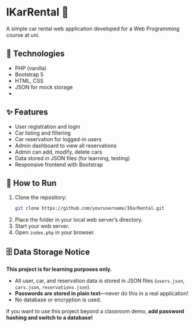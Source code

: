 # IKarRental 🚗

A simple car rental web application developed for a Web Programming course at uni.

## 📝 Technologies

- PHP (vanilla)
- Bootstrap 5
- HTML, CSS
- JSON for mock storage
- 
## ✨ Features

- User registration and login
- Car listing and filtering
- Car reservation for logged-in users
- Admin dashboard to view all reservations
- Admin can add, modify, delete cars
- Data stored in JSON files (for learning, testing)
- Responsive frontend with Bootstrap

## 🚀 How to Run

1. Clone the repository:
    ```bash
    git clone https://github.com/yourusername/IKarRental.git
    ```
2. Place the folder in your local web server’s directory.
3. Start your web server.
4. Open `index.php` in your browser.

## 🗄️ Data Storage Notice

**This project is for learning purposes only.**  
- All user, car, and reservation data is stored in JSON files (`users.json`, `cars.json`, `reservations.json`).
- **Passwords are stored in plain text**—never do this in a real application!
- No database or encryption is used.

If you want to use this project beyond a classroom demo, **add password hashing and switch to a database!**


